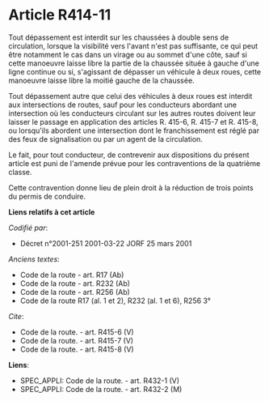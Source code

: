 # Article R414-11

Tout dépassement est interdit sur les chaussées à double sens de circulation, lorsque la visibilité vers l'avant n'est pas
suffisante, ce qui peut être notamment le cas dans un virage ou au sommet d'une côte, sauf si cette manoeuvre laisse libre la
partie de la chaussée située à gauche d'une ligne continue ou si, s'agissant de dépasser un véhicule à deux roues, cette
manoeuvre laisse libre la moitié gauche de la chaussée.

Tout dépassement autre que celui des véhicules à deux roues est interdit aux intersections de routes, sauf pour les
conducteurs abordant une intersection où les conducteurs circulant sur les autres routes doivent leur laisser le passage en
application des articles R. 415-6, R. 415-7 et R. 415-8, ou lorsqu'ils abordent une intersection dont le franchissement est
réglé par des feux de signalisation ou par un agent de la circulation.

Le fait, pour tout conducteur, de contrevenir aux dispositions du présent article est puni de l'amende prévue pour les
contraventions de la quatrième classe.

Cette contravention donne lieu de plein droit à la réduction de trois points du permis de conduire.

**Liens relatifs à cet article**

_Codifié par_:

  - Décret n°2001-251 2001-03-22 JORF 25 mars 2001

_Anciens textes_:

  - Code de la route - art. R17 (Ab)
  - Code de la route - art. R232 (Ab)
  - Code de la route - art. R256 (Ab)
  - Code de la route R17 (al. 1 et 2), R232 (al. 1 et 6), R256 3°

_Cite_:

  - Code de la route. - art. R415-6 (V)
  - Code de la route. - art. R415-7 (V)
  - Code de la route. - art. R415-8 (V)

**Liens**:

  - SPEC_APPLI: Code de la route. - art. R432-1 (V)
  - SPEC_APPLI: Code de la route. - art. R432-2 (M)

